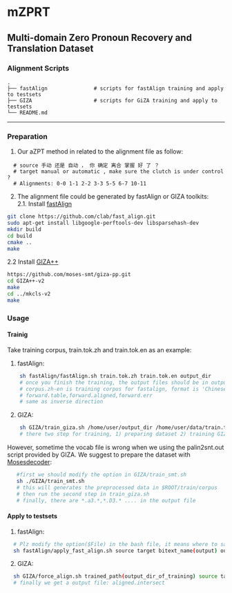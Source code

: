 # mZPRT
Multi-domain Zero Pronoun Recovery and Translation Dataset   
---

### Alignment Scripts
    .
    ├── fastAlign               # scripts for fastAlign training and apply to testsets
    ├── GIZA                    # scripts for GiZA training and apply to testsets
    └── README.md   
---

### Preparation
1. Our aZPT method in related to the alignment file as follow:   
```
  # source 手动 还是 自动 ， 你 确定 离合 掌握 好 了 ？
  # target manual or automatic , make sure the clutch is under control ?
  # Alignments: 0-0 1-1 2-2 3-3 5-5 6-7 10-11
```
2. The alignment file could be generated by fastAlign or GIZA toolkits:   
   2.1. Install [fastAlign](https://github.com/clab/fast_align)   
```bash
git clone https://github.com/clab/fast_align.git
sudo apt-get install libgoogle-perftools-dev libsparsehash-dev
mkdir build
cd build
cmake ..
make
```
  2.2 Install [GIZA++](https://github.com/moses-smt/giza-pp)   
```bash
https://github.com/moses-smt/giza-pp.git
cd GIZA++-v2 
make
cd ../mkcls-v2
make
```



### Usage
#### Trainig
Take training corpus, train.tok.zh and train.tok.en as an example:
1. fastAlign:
```bash
    sh fastAlign/fastAlign.sh train.tok.zh train.tok.en output_dir
    # once you finish the training, the output files should be in output_dir
    # corpus.zh-en is training corpus for fastalign, format is 'Chinese ||| English'
    # forward.table,forward.aligned,forward.err
    # same as inverse direction
```
2. GIZA:
```bash
    sh GIZA/train_giza.sh /home/user/output_dir /home/user/data/train.tok
    # there two step for training, 1) preparing dataset 2) training GIZA
```
However, sometime the vocab file is wrong when we using the palin2snt.out script provided by GIZA. We suggest to prepare the dataset with [Mosesdecoder](http://www.statmt.org/moses/):   
```bash
   #first we should modify the option in GIZA/train_smt.sh
   sh ./GIZA/train_smt.sh
   # this will generates the preprocessed data in $ROOT/train/corpus
   # then run the second step in train_giza.sh
   # finally, there are *.a3.*,*.D3.* .... in the output file
```

#### Apply to testsets
1. fastAlign:   
```bash
  # Plz modify the option($File) in the bash file, it means where to save your output.
  sh fastAlign/apply_fast_align.sh source target bitext_name(output) output_name
```

2. GIZA:
```bash
  sh GIZA/force_align.sh trained_path(output_dir_of_training) source target output_dir output_prefix
  # finally we get a output file: aligned.intersect
```
       
